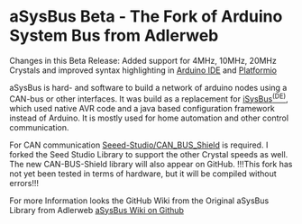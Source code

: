 # aSysBus Beta - The Fork of Arduino System Bus from Adlerweb
Changes in this Beta Release:
Added support for 4MHz, 10MHz, 20MHz Crystals and improved syntax highlighting in [Arduino IDE](https://www.arduino.cc/) and [Platformio](https://platformio.org/)

aSysBus is hard- and software to build a network of arduino nodes using a CAN-bus or other interfaces. It was build as a replacement for [iSysBus<sup>(DE)</sup>](https://www.mikrocontroller.net/articles/Hausbus_Diskussion), which used native AVR code and a java based configuration framework instead of Arduino. It is mostly used for home automation and other control communication.

For CAN communication [Seeed-Studio/CAN_BUS_Shield](https://github.com/Seeed-Studio/CAN_BUS_Shield) is required. 
I forked the Seed Studio Library to support the other Crystal speeds as well. The new CAN-BUS-Shield library will also appear on GitHub.
!!!This fork has not yet been tested in terms of hardware, but it will be compiled without errors!!!

For more Information looks the GitHub Wiki from the Original aSysBus Library from Adlerweb [aSysBus Wiki on Github](https://github.com/adlerweb/asysbus/wiki)